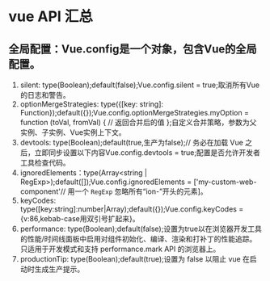 # vue API 汇总
## 全局配置：Vue.config是一个对象，包含Vue的全局配置。
1. silent: type(Boolean);default(false);Vue.config.silent = true;取消所有Vue的日志和警告。
2. optionMergeStrategies: type({[key: string]: Function});default({});Vue.config.optionMergeStrategies.myOption = function (toVal, fromVal) {
  // 返回合并后的值
};自定义合并策略，参数为父实例、子实例、Vue实例上下文。
3. devtools: type(Boolean);default(true,生产为false);// 务必在加载 Vue 之后，立即同步设置以下内容Vue.config.devtools = true;配置是否允许开发者工具检查代码。
4. ignoredElements：type(Array<string | RegExp>);default([]);Vue.config.ignoredElements = ['my-custom-web-component'// 用一个 `RegExp` 忽略所有“ion-”开头的元素]。
5. keyCodes: type([key:string]:number|Array<number>);default({});Vue.config.keyCodes = {v:86,kebab-case用双引号扩起来}。
6. performance: type(Boolean);default(false);设置为true以在浏览器开发工具的性能/时间线面板中启用对组件初始化、编译、渲染和打补丁的性能追踪。只适用于开发模式和支持 performance.mark API 的浏览器上。
7. productionTip: type(Boolean);default(true);设置为 false 以阻止 vue 在启动时生成生产提示。
